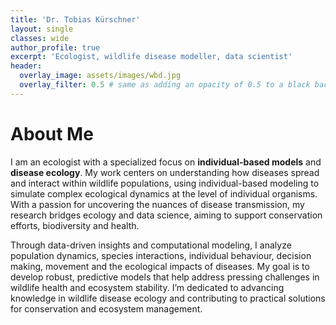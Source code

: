 ```yaml
---
title: 'Dr. Tobias Kürschner'
layout: single
classes: wide
author_profile: true
excerpt: 'Ecologist, wildlife disease modeller, data scientist'
header:
  overlay_image: assets/images/wbd.jpg
  overlay_filter: 0.5 # same as adding an opacity of 0.5 to a black background
---
```



# About Me

I am an ecologist with a specialized focus on **individual-based models** and **disease ecology**. My work centers on understanding how diseases spread and interact within wildlife populations, using individual-based modeling to simulate complex ecological dynamics at the level of individual organisms. With a passion for uncovering the nuances of disease transmission, my research bridges ecology and data science, aiming to support conservation efforts, biodiversity and health.

Through data-driven insights and computational modeling, I analyze population dynamics, species interactions, individual behaviour, decision making, movement and the ecological impacts of diseases. My goal is to develop robust, predictive models that help address pressing challenges in wildlife health and ecosystem stability. I’m dedicated to advancing knowledge in wildlife disease ecology and contributing to practical solutions for conservation and ecosystem management.


